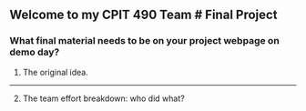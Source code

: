 ## Welcome to my CPIT 490 Team # Final Project


### What final material needs to be on your project webpage on demo day?

 1.	The original idea.

-- -- -- - -

 2.	The team effort breakdown: who did what?
 
